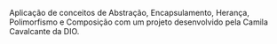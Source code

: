 Aplicação de conceitos de Abstração, Encapsulamento, Herança, Polimorfismo e Composição com um projeto desenvolvido pela Camila Cavalcante da DIO.
